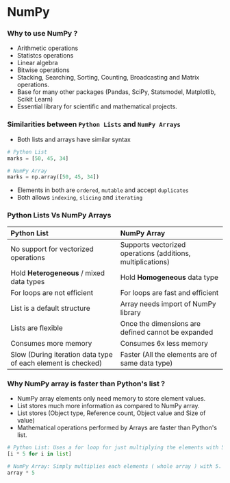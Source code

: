 # NumPy

### **Why** to use NumPy ?
- Arithmetic operations
- Statistcs operations
- Linear algebra
- Bitwise operations
- Stacking, Searching, Sorting, Counting, Broadcasting and Matrix operations.
- Base for many other packages (Pandas, SciPy, Statsmodel, Matplotlib, Scikit Learn)
- Essential library for scientific and mathematical projects.

### **Similarities** between `Python Lists` and `NumPy Arrays`
- Both lists and arrays have similar syntax 
```python
# Python List
marks = [50, 45, 34]  

# NumPy Array
marks = np.array([50, 45, 34])
```
- Elements in both are `ordered`, `mutable` and accept `duplicates`
- Both allows `indexing`, `slicing` and `iterating`

### Python Lists Vs NumPy Arrays

**Python List** | **NumPy Array**
:--- | :---
No support for vectorized operations | Supports vectorized operations (additions, multiplications)
Hold **Heterogeneous** / mixed data types | Hold **Homogeneous** data type
For loops are not efficient | For loops are fast and efficient
List is a default structure | Array needs import of NumPy library
Lists are flexible | Once the dimensions are defined cannot be expanded
Consumes more memory | Consumes 6x less memory
Slow (During iteration data type of each element is checked) | Faster (All the elements are of same data type)

### Why NumPy array is faster than Python's list ?
- NumPy array elements only need memory to store element values.
- List stores much more information as compared to NumPy array.
- List stores (Object type, Reference count, Object value and Size of value)
- Mathematical operations performed by Arrays are faster than Python's list.
```python
# Python List: Uses a for loop for just multiplying the elements with 5.
[i * 5 for i in list]

# NumPy Array: Simply multiplies each elements ( whole array ) with 5.
array * 5
```

